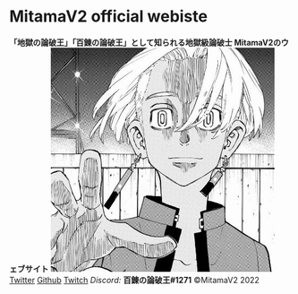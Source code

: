 # MitamaV2 official webiste
**「地獄の論破王」「百錬の論破王」として知られる地獄級論破士 MitamaV2のウェブサイト**
![icon](./assets/icon.jpg)
[Twitter](https://twitter.com/MitamaV2)
[Github](https://github.com/MitamaV2)
[Twitch](https://twitch.tv/MitamaV2)
*Discord:* **百錬の論破王#1271**
©MitamaV2 2022
